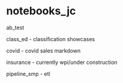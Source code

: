 # notebooks_jc
ab_test

class_ed - classification showcases

covid - covid sales markdown

insurance - currently wpi/under construction

pipeline_smp - etl
